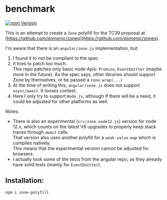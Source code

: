 # benchmark

[![npm Version](https://badge.fury.io/js/zone-polyfill.png)](https://npmjs.org/package/zone-polyfill)

This is an attempt to create a `Zone` polyfill for the TC39 proposal at [https://github.com/domenic/zones](https://github.com/domenic/zones).

I'm aware that there is an `angular/zone.js` implementation, but:
1. I found it to *not* be compliant to the spec
2. It tries to patch too much.  
   This repo patches only basic node Apis: `Promise`, `EventEmitter` (maybe more in the future).
   As the spec says, other libraries should support Zone by themselves, or be passed a `zone.wrap(...)`
3. At the time of writing this, `angular/zone.js` does not support `async/await`. It looses context.
4. Here I only try to support `Node.js`, although if there will be a need, it could be adjusted for other platforms as well.

Notes:
* There is also an experimental (`src/zone.node12.js`) version for node 12.x, which counts on the latest V8 upgrades to properly
  keep stack traces through `await` calls.  
  That version also uses another polyfill for a `weak-value-map` which is compiles natively.  
  This means that the experimental version cannot be adjusted for browsers.
* I actually took some of the tests from the angular repo, as they already have solid tests (mainly for `EventEmitter`).

## Installation:

```
npm i zone-polyfill
```
 